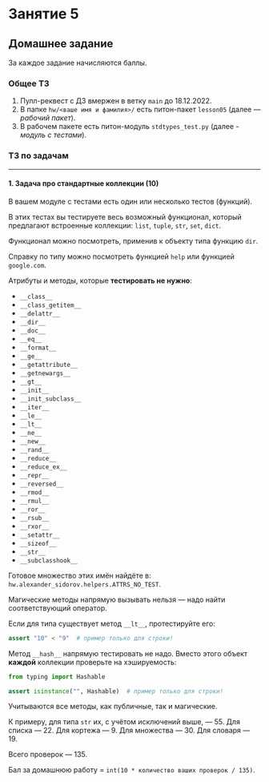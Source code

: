 # Занятие 5

## Домашнее задание

За каждое задание начисляются баллы.

### Общее ТЗ

1. Пулл-реквест с ДЗ вмержен в ветку `main` до 18.12.2022.
2. В папке `hw/<ваше имя и фамилия>/` есть питон-пакет `lesson05` (далее — _рабочий пакет_).
3. В рабочем пакете есть питон-модуль `stdtypes_test.py` (далее - _модуль с тестами_).

### ТЗ по задачам

---

#### 1. Задача про стандартные коллекции (10)

В вашем модуле с тестами есть один или несколько тестов (функций).

В этих тестах вы тестируете весь возможный функционал, который предлагают
встроенные коллекции: `list`, `tuple`, `str`, `set`, `dict`.

Функционал можно посмотреть, применив к объекту типа функцию `dir`.

Справку по типу можно посмотреть функцией `help` или функцией `google.com`.

Атрибуты и методы, которые **тестировать не нужно**:

- `__class__`
- `__class_getitem__`
- `__delattr__`
- `__dir__`
- `__doc__`
- `__eq__`
- `__format__`
- `__ge__`
- `__getattribute__`
- `__getnewargs__`
- `__gt__`
- `__init__`
- `__init_subclass__`
- `__iter__`
- `__le__`
- `__lt__`
- `__ne__`
- `__new__`
- `__rand__`
- `__reduce__`
- `__reduce_ex__`
- `__repr__`
- `__reversed__`
- `__rmod__`
- `__rmul__`
- `__ror__`
- `__rsub__`
- `__rxor__`
- `__setattr__`
- `__sizeof__`
- `__str__`
- `__subclasshook__`

Готовое множество этих имён найдёте в: `hw.alexander_sidorov.helpers.ATTRS_NO_TEST`.

Магические методы напрямую вызывать нельзя — надо найти соответствующий оператор.

Если для типа существует метод `__lt__`, протестируйте его:

```python
assert "10" < "9"  # пример только для строки!
```

Метод `__hash__` напрямую тестировать не надо.
Вместо этого объект **каждой** коллекции проверьте на хэшируемость:

```python
from typing import Hashable

assert isinstance("", Hashable)  # пример только для строки!
```

Учитываются все методы, как публичные, так и магические.

К примеру, для типа `str` их, с учётом исключений выше, — 55.
Для списка — 22. Для кортежа — 9. Для множества — 30. Для словаря — 19.

Всего проверок — 135.

Бал за домашнюю работу = `int(10 * количество ваших проверок / 135)`.
